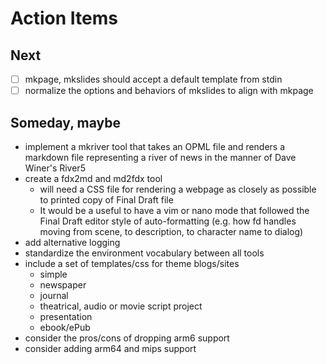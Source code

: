# Action Items

## Next

+ [ ] mkpage, mkslides should accept a default template from stdin
+ [ ] normalize the options and behaviors of mkslides to align with mkpage

## Someday, maybe

+ implement a mkriver tool that takes an OPML file and renders a 
  markdown file representing a river of news in the manner of Dave
  Winer's River5
+ create a fdx2md and md2fdx tool
    + will need a CSS file for rendering a webpage as closely as possible to printed copy of Final Draft file
    + It would be a useful to have a vim or nano mode that followed the Final Draft editor style of auto-formatting (e.g. how fd handles moving from scene, to description, to character name to dialog)
+ add alternative logging
+ standardize the environment vocabulary between all tools
+ include a set of templates/css for theme blogs/sites 
    + simple 
    + newspaper
    + journal
    + theatrical, audio or movie script project
    + presentation
    + ebook/ePub
+ consider the pros/cons of dropping arm6 support
+ consider adding arm64 and mips support
